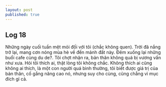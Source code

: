 ```yaml
---
layout: post
published: true
---
```

## Log 18

Những ngày cuối tuần mệt mỏi đối với tôi (chắc không quen). Trời đã nắng trở lại, mang cơn nóng mùa hè về đến mảnh đất này. Đêm xuống lại những buổi cafe cùng du de?. Tôi chợt nhận ra, bản thân không quá bị vương vấn như xưa. Hỏi tôi thích ai, thật lòng tôi không chắc. Không thích ai cũng không ai thích, là một con người quá bình thường, tôi biết được giá trị của bản thân, cố gắng nâng cao nó, nhưng suy cho cùng, cũng chẳng vì mục đích gỉ cả.